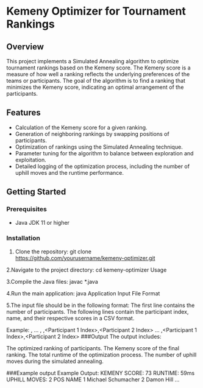 # Kemeny Optimizer for Tournament Rankings

## Overview
This project implements a Simulated Annealing algorithm to optimize tournament rankings based on the Kemeny score. The Kemeny score is a measure of how well a ranking reflects the underlying preferences of the teams or participants. The goal of the algorithm is to find a ranking that minimizes the Kemeny score, indicating an optimal arrangement of the participants.

## Features
- Calculation of the Kemeny score for a given ranking.
- Generation of neighboring rankings by swapping positions of participants.
- Optimization of rankings using the Simulated Annealing technique.
- Parameter tuning for the algorithm to balance between exploration and exploitation.
- Detailed logging of the optimization process, including the number of uphill moves and the runtime performance.

## Getting Started
### Prerequisites
- Java JDK 11 or higher

### Installation
1. Clone the repository:
git clone https://github.com/yourusername/kemeny-optimizer.git

2.Navigate to the project directory:
cd kemeny-optimizer
Usage

3.Compile the Java files:
javac *.java

4.Run the main application:
java Application <path-to-input-file>
Input File Format

5.The input file should be in the following format:
The first line contains the number of participants.
The following lines contain the participant index, name, and their respective scores in a CSV format.

Example:
<Number of Participants>
<Participant Index>,<Participant Name>
...
<Participant Index>,<Participant Name>
<Score>,<Participant 1 Index>,<Participant 2 Index>
...
<Score>,<Participant 1 Index>,<Participant 2 Index>
###Output
The output includes:

The optimized ranking of participants.
The Kemeny score of the final ranking.
The total runtime of the optimization process.
The number of uphill moves during the simulated annealing.

###Example output
Example Output:
KEMENY SCORE:  73
RUNTIME:       59ms
UPHILL MOVES:  2
POS  NAME
  1  Michael Schumacher 
  2  Damon Hill 
  ...
